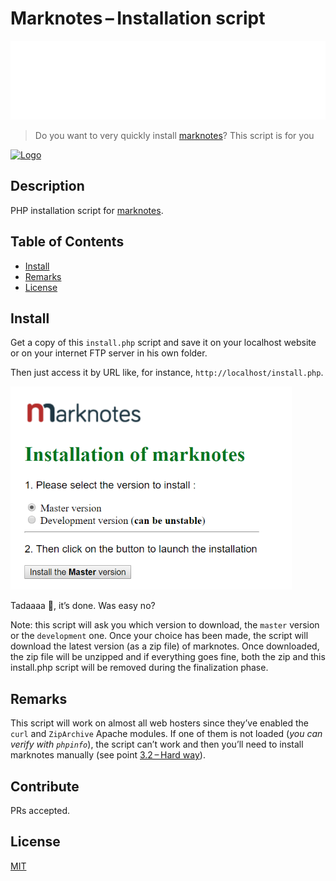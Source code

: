 # Marknotes – Installation script

![banner](./banner.svg)

> Do you want to very quickly install [marknotes](https://github.com/cavo789/marknotes)? This script is for you

[![Logo](https://raw.githubusercontent.com/cavo789/marknotes/master/src/assets/images/marknotes.png)](https://www.marknotes.fr)

## Description

PHP installation script for [marknotes](https://github.com/cavo789/marknotes).

## Table of Contents

- [Install](#install)
- [Remarks](#remarks)
- [License](#license)

## Install

Get a copy of this `install.php` script and save it on your localhost website or on your internet FTP server in his own folder.

Then just access it by URL like, for instance, `http://localhost/install.php`.

![Install](https://raw.githubusercontent.com/cavo789/marknotes_install/master/image/install.png)

Tadaaaa :tada:, it’s done. Was easy no?

Note: this script will ask you which version to download, the `master` version or the `development` one. Once your choice has been made, the script will download the latest version (as a zip file) of marknotes. Once downloaded, the zip file will be unzipped and if everything goes fine, both the zip and this install.php script will be removed during the finalization phase.

## Remarks

This script will work on almost all web hosters since they’ve enabled the `curl` and `ZipArchive` Apache modules. If one of them is not loaded (_you can verify with `phpinfo`_), the script can’t work and then you’ll need to install marknotes manually (see point [3.2 – Hard way](https://github.com/cavo789/marknotes#32-hard-way)).

## Contribute

PRs accepted.

## License

[MIT](LICENSE)
